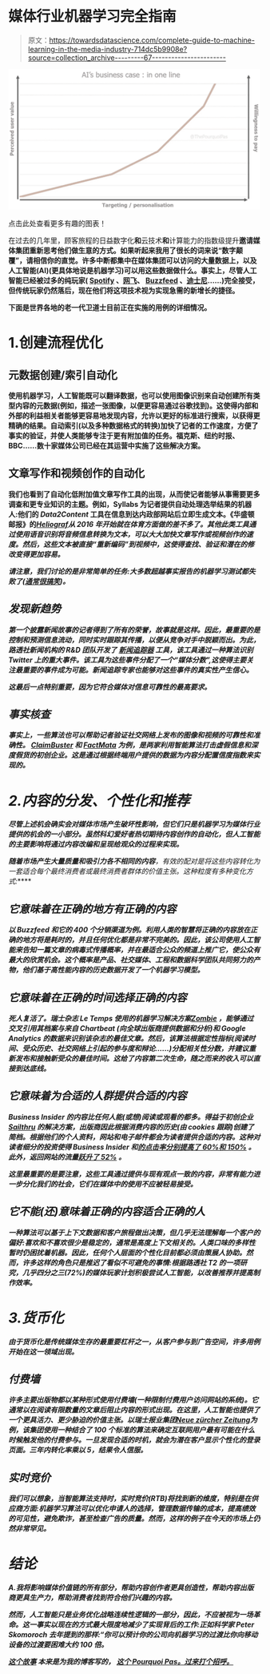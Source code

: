 # 媒体行业机器学习完全指南

> 原文：<https://towardsdatascience.com/complete-guide-to-machine-learning-in-the-media-industry-714dc5b9908e?source=collection_archive---------67----------------------->

![](img/11914a644d0777fc9e901bcf5d706c28.png)

点击此处查看更多有趣的图表！

在过去的几年里，顾客旅程的日益数字化**和**云技术**和**计算能力的指数级提升**邀请媒体集团重新思考他们做生意的方式。如果听起来我用了很长的词来说“数字颠覆”，请相信你的直觉。许多中断都集中在媒体集团可以访问的大量数据上，以及人工智能(AI)(更具体地说是机器学习)可以用这些数据做什么。事实上，尽管人工智能已经被过多的纯玩家( [Spotify](https://outsideinsight.com/insights/how-ai-helps-spotify-win-in-the-music-streaming-world/) 、[网飞](https://becominghuman.ai/how-netflix-uses-ai-and-machine-learning-a087614630fe)、 [Buzzfeed](https://www.sailthru.com/marketing-blog/washington-post-buzzfeed-business-insider-ai/) 、[迪士尼](https://relate.zendesk.com/articles/ai-is-what-dreams-are-made-of-ask-disney/)……)完全接受，但传统玩家仍然落后，现在他们将这项技术视为实现急需的新增长的捷径。**

**下面是世界各地的老一代卫道士目前正在实施的用例的详细情况。**

# **1.创建流程优化**

## **元数据创建/索引自动化**

**使用机器学习，人工智能既可以翻译数据，也可以使用图像识别来自动创建所有类型内容的元数据(例如，描述一张图像，以便更容易通过谷歌找到)。这使得内部和外部的利益相关者能够更容易地发现内容，允许以更好的标准进行搜索，以获得更精确的结果。自动索引(以及多种数据格式的转换)加快了记者的工作速度，方便了事实的验证，并使人类能够专注于更有附加值的任务。**福克斯**、**纽约时报**、**BBC**……数十家媒体公司已经在其运营中实施了这些解决方案。**

## **文章写作和视频创作的自动化**

**我们也看到了自动化低附加值文章写作工具的出现，从而使记者能够从事需要更多调查和更专业知识的主题。例如，Syllabs 为记者提供自动处理选举结果的机器人:他们的 *Data2Content* 工具在信息到达内政部网站后立即生成文本。《华盛顿邮报》的[*Heliograf*](https://www.washingtonpost.com/pr/wp/2017/09/01/the-washington-post-leverages-heliograf-to-cover-high-school-football/)*从 2016 年开始就在体育方面做的差不多了。其他此类工具通过使用语音识别将音频信息转换为文本，可以大大加快文章写作或视频创作的速度。然后，这些文本被直接“重新编码”到视频中，这使得查找、验证和潜在的修改变得更加容易。***

***请注意，我们讨论的是非常简单的任务:大多数超越事实报告的机器学习测试都失败了([通常很搞笑](https://www.buzzfeed.com/andyneuenschwander/people-are-losing-it-over-this-computers-hilarious-attempt))。***

## ***发现新趋势***

***第一个披露新闻故事的记者得到了所有的荣誉，故事就是这样。因此，最重要的是控制和预测信息流动，同时实时跟踪其传播，以便从竞争对手中脱颖而出。为此，**路透社**新闻机构的 R&D 团队开发了 [*新闻追踪器*](https://blogs.thomsonreuters.com/answerson/making-reuters-news-tracer/) 工具，该工具通过一种算法识别 Twitter 上的重大事件。该工具为这些事件分配了一个“媒体分数”,这使得主要关注最重要的事件成为可能。新闻追踪专家也能够对这些事件的真实性产生信心。***

***这最后一点特别重要，因为它符合媒体对信息可靠性的最高要求。***

## ***事实核查***

***事实上，一些算法也可以帮助记者验证社交网络上发布的图像和视频的可靠性和准确性。 [**ClaimBuster**](https://idir.uta.edu/claimbuster/) 和 [**FactMata**](https://factmata.com/) 为例，是两家利用智能算法打击虚假信息和深度假货的初创企业。这是通过根据终端用户提供的数据为内容分配置信度指数来实现的。***

# ***2.内容的分发、个性化和推荐***

***尽管上述机会确实会对媒体市场产生破坏性影响，但它们只是机器学习为媒体行业提供的机会的一小部分。虽然科幻爱好者热切期待内容创作的自动化，但人工智能的主要影响将通过内容改编和呈现给观众的过程来实现。***

***随着市场产生大量质量和吸引力各不相同的内容**，有效的配对是将这些内容转化为一套适合每个最终消费者或最终消费者群体的价值主张。这种粒度有多种变化方式:*****

## *****它意味着在正确的地方有正确的内容*****

*****以 Buzzfeed 和它的 400 个分销渠道为例。利用人类的智慧将正确的内容放在正确的地方将是耗时的，并且任何优化都是非常不完美的。因此，该公司使用人工智能来告知一篇文章的病毒式传播概率，并在最适合公众的频道上推广它，使公众有最大的欣赏机会。这个概率是产品、社交媒体、工程和数据科学团队共同努力的产物，他们基于高性能内容的历史数据开发了一个机器学习模型。*****

## *****它意味着在正确的时间选择正确的内容*****

*****死人复活了。瑞士杂志 **Le Temps** 使用的机器学习解决方案[**Zombie**](https://www.letemps.ch/societe/projet-zombie-erre-librement) ，能够通过交叉引用其档案与来自 **Chartbeat** (向全球出版商提供数据和分析)和 **Google Analytics** 的数据来识别该杂志的最佳文章。然后，该算法根据定性指标(阅读时间、受众历史、社交网络上引起的参与度和辩论……)分配相关性分数，并建议重新发布和接触新受众的最佳时间。这给了内容第二次生命，随之而来的收入可以直接到达底线。*****

## *****它意味着为合适的人群提供合适的内容*****

*******Business Insider** 的内容比任何人能(或想)阅读或观看的都多。得益于初创企业 [**Sailthru**](https://www.sailthru.com/) 的解决方案，出版商因此根据消费内容的历史(由 cookies 跟踪)创建了简档。根据他们的个人资料，网站和电子邮件都会为读者提供合适的内容。这种对读者细分的投资使得 **Business Insider** 和[的点击率分别提高了 60%和 150%](https://www.sailthru.com/customer/business-insider/) 。此外，返回网站的流量[跃升了 52%](https://www.sailthru.com/customer/business-insider/) 。*****

*******这里最重要的是要注意，这些工具通过提供与现有观点一致的内容，非常有能力进一步分化我们的社会，它们在媒体中的使用不应被轻易接受**。*****

## *****它不能(还)意味着正确的内容适合正确的人*****

*****一种算法可以基于上下文数据和客户旅程做出决策，但几乎无法理解每一个客户的偏好:喜欢和不喜欢很少是稳定的，通常是高度上下文相关的。人类口味的多样性暂时仍困扰着机器。因此，任何个人层面的个性化目前都必须由策展人协助。然而，许多这样的角色只是推迟了看似不可避免的事情:根据路透社 T2 的一项研究，几乎四分之三(72%)的媒体玩家计划积极尝试人工智能，以改善推荐并提高制作效率。*****

# *****3.货币化*****

*****由于货币化是传统媒体生存的最重要杠杆之一，从客户参与到广告空间，许多用例开始在这一领域出现。*****

## *****付费墙*****

*****许多主要出版物都以某种形式使用付费墙(一种限制付费用户访问网站的系统)。它通常以在阅读有限数量的文章后阻止内容的形式出现。在这里，人工智能也提供了一个更具活力、更少胁迫的价值主张。以瑞士报业集团[**Neue zürcher Zeitung**](https://digiday.com/media/swiss-news-publisher-nzz-built-flexible-paywall-using-machine-learning/)为例，该集团使用一种结合了 100 个标准的算法来确定互联网用户最有可能在什么时候触发他的付费参与。一旦发现合适的时机，就会为潜在客户显示个性化的登录页面。三年内转化率乘以 5，结果令人信服。*****

## *****实时竞价*****

*****我们可以想象，当智能算法支持时，实时竞价(RTB)将找到新的维度，特别是在供应商方面:机器学习算法可以优化申请人的选择，管理数据传输的成本，提高绩效的可见性，避免欺诈，甚至检查广告的质量。然而，这样的例子在今天的市场上仍然非常罕见。*****

# *****结论*****

*****A.我将影响媒体价值链的所有部分，帮助内容创作者更具创造性，帮助内容出版商更具生产力，帮助消费者找到符合他们兴趣的内容。*****

*****然而，人工智能只是业务优化战略连续性逻辑的一部分，因此，不应被视为一场革命。这一事实以现在的方式最大限度地减少了实现背后的工作:正如科学家 Peter Skomoroch 去年提到的那样:“*你可以预计你的公司向机器学习的过渡比你向移动设备的过渡要困难大约 100 倍。******

*****[**这个故事**](https://www.thepourquoipas.com/post/complete-guide-to-machine-learning-in-the-media-industry) **本来是为我的博客写的，** [**这个 Pourquoi Pas。过来打个招呼。**](https://www.thepourquoipas.com/)*****